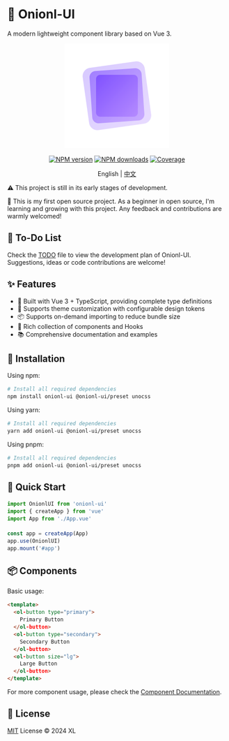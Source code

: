 # 🚀 Onionl-UI

A modern lightweight component library based on Vue 3.
<div align="center">
  <img src="./public/logo.svg" alt="onionl-ui logo" style="width: 240px;" />

[![NPM version](https://img.shields.io/npm/v/onionl-ui.svg)](https://npmjs.org/package/onionl-ui)
[![NPM downloads](https://img.shields.io/npm/dm/onionl-ui.svg)](https://npmjs.org/package/onionl-ui)
[![Coverage](https://img.shields.io/codecov/c/github/Onion-L/onionl-ui)](https://codecov.io/gh/Onion-L/onionl-ui)

English | [中文](./README-zh.md)

</div>

⚠️ This project is still in its early stages of development.

🌱 This is my first open source project. As a beginner in open source, I'm learning and growing with this project. Any feedback and contributions are warmly welcomed!

## 📝 To-Do List

Check the [TODO](./TODO.md) file to view the development plan of Onionl-UI. Suggestions, ideas or code contributions are welcome!

## ✨ Features

- 🎯 Built with Vue 3 + TypeScript, providing complete type definitions
- 🎨 Supports theme customization with configurable design tokens
- 📦 Supports on-demand importing to reduce bundle size
- 🔧 Rich collection of components and Hooks
- 📚 Comprehensive documentation and examples

## 🚀 Installation

Using npm:

```bash
# Install all required dependencies
npm install onionl-ui @onionl-ui/preset unocss
```

Using yarn:

```bash
# Install all required dependencies
yarn add onionl-ui @onionl-ui/preset unocss
```

Using pnpm:

```bash
# Install all required dependencies
pnpm add onionl-ui @onionl-ui/preset unocss
```

## 🔨 Quick Start

```ts
import OnionlUI from 'onionl-ui'
import { createApp } from 'vue'
import App from './App.vue'

const app = createApp(App)
app.use(OnionlUI)
app.mount('#app')
```

## 📦 Components

Basic usage:

```html
<template>
  <ol-button type="primary">
    Primary Button
  </ol-button>
  <ol-button type="secondary">
    Secondary Button
  </ol-button>
  <ol-button size="lg">
    Large Button
  </ol-button>
</template>
```

For more component usage, please check the [Component Documentation](https://onionl-ui.vercel.app/).

## 📄 License

[MIT](./LICENSE) License © 2024 XL
